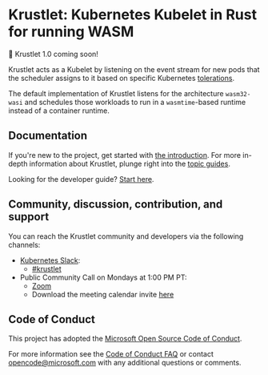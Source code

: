 # Krustlet: Kubernetes Kubelet in Rust for running WASM

:postal_horn: Krustlet 1.0 coming soon!

Krustlet acts as a Kubelet by listening on the event stream for new pods that
the scheduler assigns to it based on specific Kubernetes
[tolerations](https://kubernetes.io/docs/concepts/configuration/taint-and-toleration/).

The default implementation of Krustlet listens for the architecture
`wasm32-wasi` and schedules those workloads to run in a `wasmtime`-based runtime
instead of a container runtime.

## Documentation

If you're new to the project, get started with [the
introduction](docs/intro/README.md). For more in-depth information about
Krustlet, plunge right into the [topic guides](docs/topics/README.md).

Looking for the developer guide? [Start here](docs/community/developers.md).

## Community, discussion, contribution, and support

You can reach the Krustlet community and developers via the following channels:

- [Kubernetes Slack](https://kubernetes.slack.com):
  - [#krustlet](https://kubernetes.slack.com/messages/krustlet)
- Public Community Call on Mondays at 1:00 PM PT:
  - [Zoom](https://us04web.zoom.us/j/71695031152?pwd=T0g1d0JDZVdiMHpNNVF1blhxVC9qUT09)
  - Download the meeting calendar invite
    [here](https://raw.githubusercontent.com/deislabs/krustlet/master/docs/community/assets/community_meeting.ics)

## Code of Conduct

This project has adopted the [Microsoft Open Source Code of
Conduct](https://opensource.microsoft.com/codeofconduct/).

For more information see the [Code of Conduct
FAQ](https://opensource.microsoft.com/codeofconduct/faq/) or contact
[opencode@microsoft.com](mailto:opencode@microsoft.com) with any additional
questions or comments.
